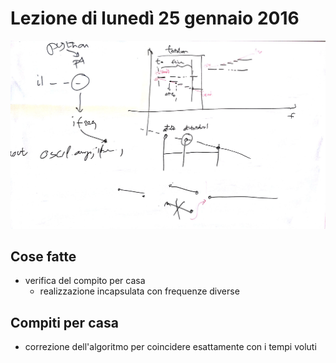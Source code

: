 # Lezione di lunedì 25 gennaio 2016

![lavagna](./TR_I_20160125.jpg)

## Cose fatte

* verifica del compito per casa
  * realizzazione incapsulata con frequenze diverse

## Compiti per casa

* correzione dell'algoritmo per coincidere esattamente con i tempi voluti
